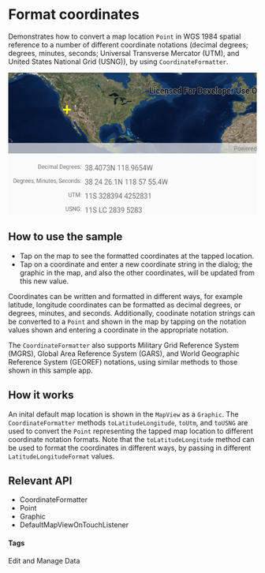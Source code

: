 # Format coordinates
Demonstrates how to convert a map location `Point` in WGS 1984 spatial reference to a number of different coordinate notations (decimal degrees; degrees, minutes, seconds; Universal Transverse Mercator (UTM), and United States National Grid (USNG)), by using `CoordinateFormatter`.

![Format Coordinates App](format-coordinates.png)

## How to use the sample
* Tap on the map to see the formatted coordinates at the tapped location.
* Tap on a coordinate and enter a new coordinate string in the dialog; the graphic in the map, and also the other coordinates, will be updated from this new value.

Coordinates can be written and formatted in different ways, for example latitude, longitude coordinates can be formatted as decimal degrees, or degrees, minutes, and seconds.  Additionally, coodinate notation strings can be converted to a `Point` and shown in the map by tapping on the notation values shown and entering a coordinate in the appropriate notation. 

The `CoordinateFormatter` also supports Military Grid Reference System (MGRS), Global Area Reference System (GARS), and World Geographic Reference System (GEOREF) notations, using similar methods to those shown in this sample app.

## How it works 
An inital default map location is shown in the `MapView` as a `Graphic`. The `CoordinateFormatter` methods `toLatitudeLongitude`, `toUtm`, and `toUSNG` are used to convert the `Point` representing the tapped map location to different coordinate notation formats. Note that the `toLatitudeLongitude` method can be used to format the coordinates in different ways, by passing in different `LatitudeLongitudeFormat` values.

## Relevant API
* CoordinateFormatter
* Point
* Graphic
* DefaultMapViewOnTouchListener

#### Tags
Edit and Manage Data